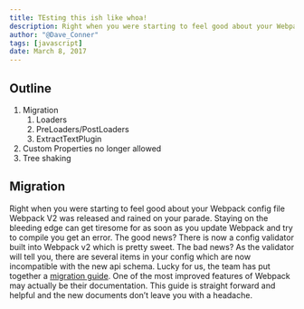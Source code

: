 ```yaml
---
title: TEsting this ish like whoa!
description: Right when you were starting to feel good about your Webpack config file Webpack V2 was released and rained on your parade. Staying on the bleeding edge can get tiresome.
author: "@Dave_Conner"
tags: [javascript]
date: March 8, 2017
---
```



## Outline
1. Migration
	1. Loaders
	2. PreLoaders/PostLoaders
	3. ExtractTextPlugin
3. Custom Properties no longer allowed
3. Tree shaking

## Migration
Right when you were starting to feel good about your Webpack config file Webpack V2 was released and rained on your parade. Staying on the bleeding edge can get tiresome for as soon as you update Webpack and try to compile you get an error. The good news? There is now a config validator built into Webpack v2 which is pretty sweet.  The bad news? As the validator will tell you, there are several items in your config which are now incompatible with the new api schema. Lucky for us, the team has put together a [migration guide](https://webpack.js.org/guides/migrating/). One of the most improved features of Webpack may actually be their documentation. This guide is straight forward and helpful and the new documents don’t leave you with a headache.
